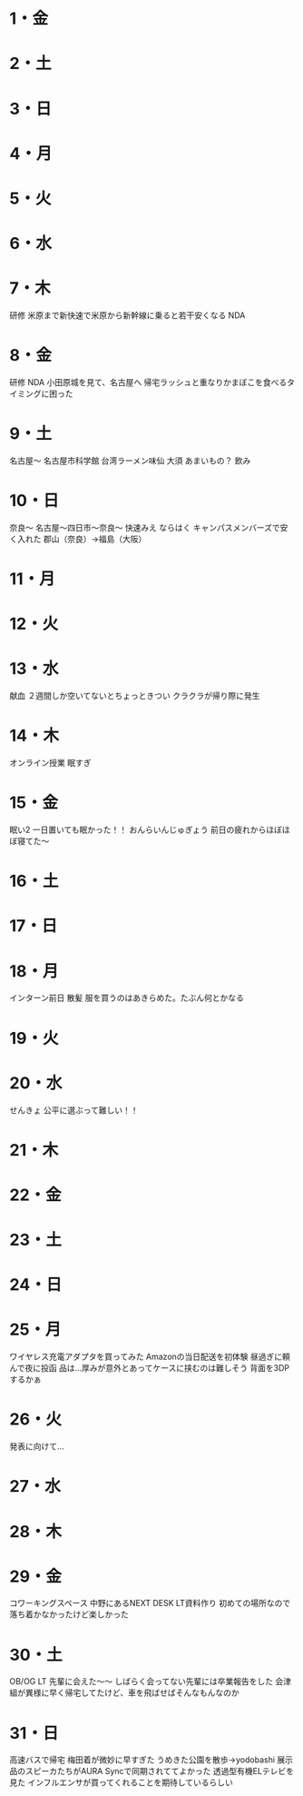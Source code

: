 # 1・金

# 2・土
# 3・日
# 4・月



# 5・火

# 6・水

# 7・木
研修
	米原まで新快速で米原から新幹線に乗ると若干安くなる
	NDA
	

# 8・金

研修
	NDA
	小田原城を見て、名古屋へ
	帰宅ラッシュと重なりかまぼこを食べるタイミングに困った
	
	

# 9・土
名古屋～
	名古屋市科学館
	台湾ラーメン味仙
	大須
	あまいもの？
	飲み

# 10・日
奈良～
	名古屋～四日市～奈良～
	快速みえ
	ならはく
		キャンパスメンバーズで安く入れた
	郡山（奈良）→福島（大阪）

# 11・月

# 12・火

# 13・水
献血
	２週間しか空いてないとちょっときつい
	クラクラが帰り際に発生
# 14・木
オンライン授業
	眠すぎ
# 15・金
眠い2
	一日置いても眠かった！！
おんらいんじゅぎょう
	前日の疲れからほぼほぼ寝てた～


# 16・土



# 17・日




# 18・月
インターン前日
	散髪
	服を買うのはあきらめた。たぶん何とかなる



# 19・火



# 20・水
せんきょ
	公平に選ぶって難しい！！

# 21・木



# 22・金


# 23・土


# 24・日


# 25・月
ワイヤレス充電アダプタを買ってみた
	Amazonの当日配送を初体験
	昼過ぎに頼んで夜に投函
	品は...厚みが意外とあってケースに挟むのは難しそう
		背面を3DPするかぁ

# 26・火
発表に向けて...
	
	
# 27・水


# 28・木

# 29・金
コワーキングスペース
	中野にあるNEXT DESK
	LT資料作り
	初めての場所なので落ち着かなかったけど楽しかった
# 30・土
OB/OG LT
	先輩に会えた～～
	しばらく会ってない先輩には卒業報告をした
	会津組が異様に早く帰宅してたけど、車を飛ばせばそんなもんなのか
# 31・日
高速バスで帰宅
	梅田着が微妙に早すぎた
	うめきた公園を散歩→yodobashi
		展示品のスピーカたちがAURA Syncで同期されててよかった
		透過型有機ELテレビを見た
			インフルエンサが買ってくれることを期待しているらしい